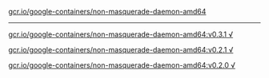 [gcr.io/google-containers/non-masquerade-daemon-amd64](https://hub.docker.com/r/anjia0532/google-containers.non-masquerade-daemon-amd64/tags/) 

----
[gcr.io/google-containers/non-masquerade-daemon-amd64:v0.3.1 √](https://hub.docker.com/r/anjia0532/google-containers.non-masquerade-daemon-amd64/tags/)

[gcr.io/google-containers/non-masquerade-daemon-amd64:v0.2.1 √](https://hub.docker.com/r/anjia0532/google-containers.non-masquerade-daemon-amd64/tags/)

[gcr.io/google-containers/non-masquerade-daemon-amd64:v0.2.0 √](https://hub.docker.com/r/anjia0532/google-containers.non-masquerade-daemon-amd64/tags/)

